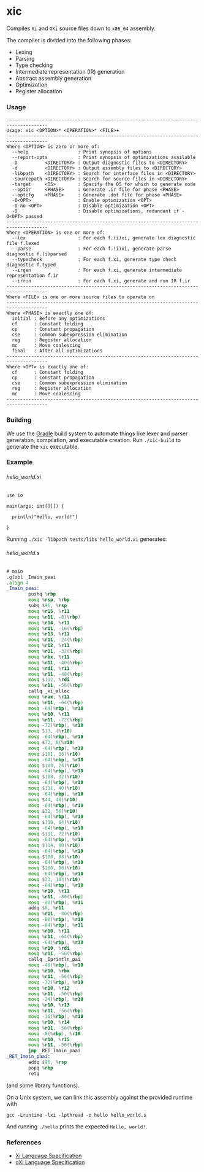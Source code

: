 # xic

Compiles `Xi` and `OXi` source files down to `x86_64` assembly.

The compiler is divided into the following phases:

- Lexing
- Parsing
- Type checking
- Intermediate representation (IR) generation
- Abstract assembly generation
- Optimization
- Register allocation

### Usage

```
-------------------------------------------------------------------------------------
Usage: xic <OPTION>* <OPERATION>* <FILE>+                                            
-------------------------------------------------------------------------------------
Where <OPTION> is zero or more of:                                                   
  --help                  : Print synopsis of options                                
  --report-opts           : Print synopsis of optimizations available                
  -D          <DIRECTORY> : Output diagnostic files to <DIRECTORY>                   
  -d          <DIRECTORY> : Output assembly files to <DIRECTORY>                     
  -libpath    <DIRECTORY> : Search for interface files in <DIRECTORY>                
  -sourcepath <DIRECTORY> : Search for source files in <DIRECTORY>                   
  -target     <OS>        : Specify the OS for which to generate code                
  --optir     <PHASE>     : Generate .ir file for phase <PHASE>                      
  --optcfg    <PHASE>     : Generate .dot file for phase <PHASE>                     
  -O<OPT>                 : Enable optimization <OPT>                                
  -O-no-<OPT>             : Disable optimization <OPT>                               
  -O                      : Disable optimizations, redundant if -O<OPT> passed       
-------------------------------------------------------------------------------------
Where <OPERATION> is one or more of:                                                 
  --lex                   : For each f.(i)xi, generate lex diagnostic file f.lexed   
  --parse                 : For each f.(i)xi, generate parse diagnostic f.(i)parsed  
  --typecheck             : For each f.xi, generate type check diagnostic f.typed    
  --irgen                 : For each f.xi, generate intermediate representation f.ir 
  --irrun                 : For each f.xi, generate and run IR f.ir                  
-------------------------------------------------------------------------------------
Where <FILE> is one or more source files to operate on                               
-------------------------------------------------------------------------------------
Where <PHASE> is exactly one of:                                                     
  initial : Before any optimizations                                                 
  cf      : Constant folding                                                         
  cp      : Constant propagation                                                     
  cse     : Common subexpression elimination                                         
  reg     : Register allocation                                                      
  mc      : Move coalescing                                                          
  final   : After all optimizations                                                  
-------------------------------------------------------------------------------------
Where <OPT> is exactly one of:                                                       
  cf      : Constant folding                                                         
  cp      : Constant propagation                                                     
  cse     : Common subexpression elimination                                         
  reg     : Register allocation                                                      
  mc      : Move coalescing                                                          
-------------------------------------------------------------------------------------
```

### Building

We use the [Gradle][1] build system to automate things like lexer and parser generation, compilation, and
executable creation. Run `./xic-build` to generate the `xic` executable.

### Example

###### hello\_world.xi

```
use io

main(args: int[][]) {

  println("Hello, world!")

}
```

Running `./xic -libpath tests/libs hello_world.xi` generates:

###### hello\_world.s

```asm
# main
.globl _Imain_paai
.align 4
_Imain_paai:
        pushq %rbp
        movq %rsp, %rbp
        subq $96, %rsp
        movq %r15, %r11
        movq %r11, -8(%rbp)
        movq %r14, %r11
        movq %r11, -16(%rbp)
        movq %r13, %r11
        movq %r11, -24(%rbp)
        movq %r12, %r11
        movq %r11, -32(%rbp)
        movq %rbx, %r11
        movq %r11, -40(%rbp)
        movq %rdi, %r11
        movq %r11, -48(%rbp)
        movq $112, %rdi
        movq %r11, -56(%rbp)
        callq _xi_alloc
        movq %rax, %r11
        movq %r11, -64(%rbp)
        movq -64(%rbp), %r10
        movq %r10, %r11
        movq %r11, -72(%rbp)
        movq -72(%rbp), %r10
        movq $13, (%r10)
        movq -64(%rbp), %r10
        movq $72, 8(%r10)
        movq -64(%rbp), %r10
        movq $101, 16(%r10)
        movq -64(%rbp), %r10
        movq $108, 24(%r10)
        movq -64(%rbp), %r10
        movq $108, 32(%r10)
        movq -64(%rbp), %r10
        movq $111, 40(%r10)
        movq -64(%rbp), %r10
        movq $44, 48(%r10)
        movq -64(%rbp), %r10
        movq $32, 56(%r10)
        movq -64(%rbp), %r10
        movq $119, 64(%r10)
        movq -64(%rbp), %r10
        movq $111, 72(%r10)
        movq -64(%rbp), %r10
        movq $114, 80(%r10)
        movq -64(%rbp), %r10
        movq $108, 88(%r10)
        movq -64(%rbp), %r10
        movq $100, 96(%r10)
        movq -64(%rbp), %r10
        movq $33, 104(%r10)
        movq -64(%rbp), %r10
        movq %r10, %r11
        movq %r11, -80(%rbp)
        movq -80(%rbp), %r11
        addq $8, %r11
        movq %r11, -80(%rbp)
        movq -80(%rbp), %r10
        movq -64(%rbp), %r11
        movq %r10, %r11
        movq %r11, -64(%rbp)
        movq -64(%rbp), %r10
        movq %r10, %rdi
        movq %r11, -56(%rbp)
        callq _Iprintln_pai
        movq -40(%rbp), %r10
        movq %r10, %rbx
        movq %r11, -56(%rbp)
        movq -32(%rbp), %r10
        movq %r10, %r12
        movq %r11, -56(%rbp)
        movq -24(%rbp), %r10
        movq %r10, %r13
        movq %r11, -56(%rbp)
        movq -16(%rbp), %r10
        movq %r10, %r14
        movq %r11, -56(%rbp)
        movq -8(%rbp), %r10
        movq %r10, %r15
        movq %r11, -56(%rbp)
        jmp _RET_Imain_paai
_RET_Imain_paai:
        addq $96, %rsp
        popq %rbp
        retq
```

(and some library functions).

On a Unix system, we can link this assembly against the provided runtime with

`gcc -Lruntime -lxi -lpthread -o hello hello_world.s`

And running `./hello` prints the expected `Hello, world!`.

### References

- [Xi Language Specification][2]
- [oXi Language Specification][3]

[1]: https://gradle.org/
[2]: http://www.cs.cornell.edu/courses/cs4120/2018sp/project/language.pdf?1525283120
[3]: http://www.cs.cornell.edu/courses/cs4120/2018sp/project/oolang.pdf?1526606464
